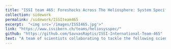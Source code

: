 ```yaml
---
title: "ISSI team 465: Foreshocks Across The Heliosphere: System Specific Or Universal Physical Processes? "
collection: sidework
permalink: /sidework/ISSIteam465
excerpt:  "<img src='/images/ISSI465.jpg'>"
link: "https://www.issibern.ch/teams/heliosysspec/"
github: "https://github.com/SavvasRaptis/ISSI-International-Team-465"
text: "A team of scientists collaborating to tackle the following science question which is still unsolved: *How do foreshock processes change with system properties and upstream plasma parameters, across the solar system?* [Read full proposal here](https://www.issibern.ch/teams/heliosysspec/)"
---
```

